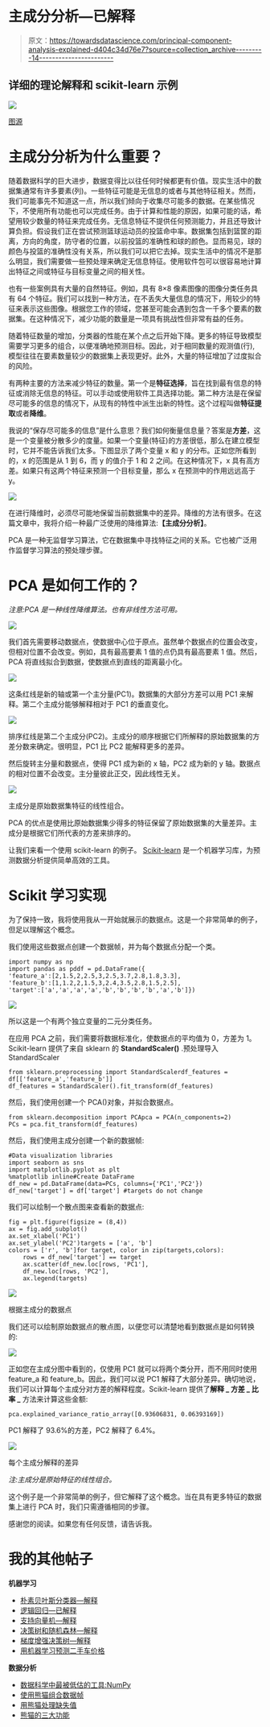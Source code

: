 # 主成分分析—已解释

> 原文：<https://towardsdatascience.com/principal-component-analysis-explained-d404c34d76e7?source=collection_archive---------14----------------------->

## 详细的理论解释和 scikit-learn 示例

![](img/b4e07214031871c9629b19a90a31915d.png)

[图源](https://en.wikipedia.org/wiki/Principal_component_analysis)

# **主成分分析为什么重要？**

随着数据科学的巨大进步，数据变得比以往任何时候都更有价值。现实生活中的数据集通常有许多要素(列)。一些特征可能是无信息的或者与其他特征相关。然而，我们可能事先不知道这一点，所以我们倾向于收集尽可能多的数据。在某些情况下，不使用所有功能也可以完成任务。由于计算和性能的原因，如果可能的话，希望用较少数量的特征来完成任务。无信息特征不提供任何预测能力，并且还导致计算负担。假设我们正在尝试预测篮球运动员的投篮命中率。数据集包括到篮筐的距离，方向的角度，防守者的位置，以前投篮的准确性和球的颜色。显而易见，球的颜色与投篮的准确性没有关系，所以我们可以把它去掉。现实生活中的情况不是那么明显，我们需要做一些预处理来确定无信息特征。使用软件包可以很容易地计算出特征之间或特征与目标变量之间的相关性。

也有一些案例具有大量的自然特征。例如，具有 8×8 像素图像的图像分类任务具有 64 个特征。我们可以找到一种方法，在不丢失大量信息的情况下，用较少的特征来表示这些图像。根据您工作的领域，您甚至可能会遇到包含一千多个要素的数据集。在这种情况下，减少功能的数量是一项具有挑战性但非常有益的任务。

随着特征数量的增加，分类器的性能在某个点之后开始下降。更多的特征导致模型需要学习更多的组合，以便准确地预测目标。因此，对于相同数量的观测值(行),模型往往在要素数量较少的数据集上表现更好。此外，大量的特征增加了过度拟合的风险。

有两种主要的方法来减少特征的数量。第一个是**特征选择**，旨在找到最有信息的特征或消除无信息的特征。可以手动或使用软件工具选择功能。第二种方法是在保留尽可能多的信息的情况下，从现有的特性中派生出新的特性。这个过程叫做**特征提取**或者**降维**。

我说的“保存尽可能多的信息”是什么意思？我们如何衡量信息量？答案是**方差**，这是一个变量被分散多少的度量。如果一个变量(特征)的方差很低，那么在建立模型时，它并不能告诉我们太多。下图显示了两个变量 x 和 y 的分布。正如您所看到的，x 的范围是从 1 到 6，而 y 的值介于 1 和 2 之间。在这种情况下，x 具有高方差。如果只有这两个特征来预测一个目标变量，那么 x 在预测中的作用远远高于 y。

![](img/828dec2f89ce4fee20ea9c5cea2de6a3.png)

在进行降维时，必须尽可能地保留当前数据集中的差异。降维的方法有很多。在这篇文章中，我将介绍一种最广泛使用的降维算法:**【主成分分析】**。

PCA 是一种无监督学习算法，它在数据集中寻找特征之间的关系。它也被广泛用作监督学习算法的预处理步骤。

# **PCA 是如何工作的？**

*注意:PCA 是一种线性降维算法。也有非线性方法可用。*

![](img/ebe8d016ad9323d57e7c6872c364769c.png)

我们首先需要移动数据点，使数据中心位于原点。虽然单个数据点的位置会改变，但相对位置不会改变。例如，具有最高要素 1 值的点仍具有最高要素 1 值。然后，PCA 将直线拟合到数据，使数据点到直线的距离最小化。

![](img/39e1dd0e81a16e6137a41364a560f763.png)

这条红线是新的轴或第一个主分量(PC1)。数据集的大部分方差可以用 PC1 来解释。第二个主成分能够解释相对于 PC1 的垂直变化。

![](img/f563631ed38867b73cd0f0f14600a614.png)

排序红线是第二个主成分(PC2)。主成分的顺序根据它们所解释的原始数据集的方差分数来确定。很明显，PC1 比 PC2 能解释更多的差异。

然后旋转主分量和数据点，使得 PC1 成为新的 x 轴，PC2 成为新的 y 轴。数据点的相对位置不会改变。主分量彼此正交，因此线性无关。

![](img/72da37ba5aa237351baeb56c5c4cab28.png)

主成分是原始数据集特征的线性组合。

PCA 的优点是使用比原始数据集少得多的特征保留了原始数据集的大量差异。主成分是根据它们所代表的方差来排序的。

让我们来看一个使用 scikit-learn 的例子。 [Scikit-learn](https://scikit-learn.org/stable/) 是一个机器学习库，为预测数据分析提供简单高效的工具。

# **Scikit 学习实现**

为了保持一致，我将使用我从一开始就展示的数据点。这是一个非常简单的例子，但足以理解这个概念。

我们使用这些数据点创建一个数据帧，并为每个数据点分配一个类。

```
import numpy as np
import pandas as pddf = pd.DataFrame({
'feature_a':[2,1.5,2,2.5,3,2.5,3.7,2.8,1.8,3.3],
'feature_b':[1,1.2,2,1.5,3,2.4,3.5,2.8,1.5,2.5],
'target':['a','a','a','a','b','b','b','b','a','b']})
```

![](img/66639ac346a748767889982879c0fd3d.png)

所以这是一个有两个独立变量的二元分类任务。

在应用 PCA 之前，我们需要将数据标准化，使数据点的平均值为 0，方差为 1。Scikit-learn 提供了来自 sklearn 的 **StandardScaler()** .预处理导入 StandardScaler

```
from sklearn.preprocessing import StandardScalerdf_features = df[['feature_a','feature_b']]
df_features = StandardScaler().fit_transform(df_features)
```

然后，我们使用创建一个 PCA()对象，并拟合数据点。

```
from sklearn.decomposition import PCApca = PCA(n_components=2)
PCs = pca.fit_transform(df_features)
```

然后，我们使用主成分创建一个新的数据帧:

```
#Data visualization libraries
import seaborn as sns
import matplotlib.pyplot as plt
%matplotlib inline#Create DataFrame
df_new = pd.DataFrame(data=PCs, columns={'PC1','PC2'})
df_new['target'] = df['target'] #targets do not change
```

我们可以绘制一个散点图来查看新的数据点:

```
fig = plt.figure(figsize = (8,4))
ax = fig.add_subplot()
ax.set_xlabel('PC1')
ax.set_ylabel('PC2')targets = ['a', 'b']
colors = ['r', 'b']for target, color in zip(targets,colors):
    rows = df_new['target'] == target
    ax.scatter(df_new.loc[rows, 'PC1'],
    df_new.loc[rows, 'PC2'],
    ax.legend(targets)
```

![](img/3f85a7c2175dd7e5b69e24a099c1b71d.png)

根据主成分的数据点

我们还可以绘制原始数据点的散点图，以便您可以清楚地看到数据点是如何转换的:

![](img/8cea4a582fa65ade429bef580d547c84.png)

正如您在主成分图中看到的，仅使用 PC1 就可以将两个类分开，而不用同时使用 feature_a 和 feature_b。因此，我们可以说 PC1 解释了大部分差异。确切地说，我们可以计算每个主成分对方差的解释程度。Scikit-learn 提供了**解释 _ 方差 _ 比率 _** 方法来计算这些金额:

```
pca.explained_variance_ratio_array([0.93606831, 0.06393169])
```

PC1 解释了 93.6%的方差，PC2 解释了 6.4%。

![](img/73d377b06d7a501d033223071780cd2f.png)

每个主成分解释的差异

*注:主成分是原始特征的线性组合。*

这个例子是一个非常简单的例子，但它解释了这个概念。当在具有更多特征的数据集上进行 PCA 时，我们只需遵循相同的步骤。

感谢您的阅读。如果您有任何反馈，请告诉我。

# 我的其他帖子

**机器学习**

*   [朴素贝叶斯分类器—解释](/naive-bayes-classifier-explained-50f9723571ed)
*   [逻辑回归—已解释](/logistic-regression-explained-593e9ddb7c6c)
*   [支持向量机—解释](/support-vector-machine-explained-8d75fe8738fd)
*   [决策树和随机森林—解释](/decision-tree-and-random-forest-explained-8d20ddabc9dd)
*   [梯度增强决策树—解释](/gradient-boosted-decision-trees-explained-9259bd8205af)
*   [用机器学习预测二手车价格](/predicting-used-car-prices-with-machine-learning-fea53811b1ab)

**数据分析**

*   [数据科学中最被低估的工具:NumPy](/the-most-underrated-tool-in-data-science-numpy-68d8fcbde524)
*   [使用熊猫组合数据帧](/combining-dataframes-using-pandas-b9e2e83b9869)
*   [用熊猫处理缺失值](/handling-missing-values-with-pandas-b876bf6f008f)
*   [熊猫的三大功能](https://medium.com/@soneryildirim1988/3-useful-functionalities-of-pandas-f4cb342a77ab)
